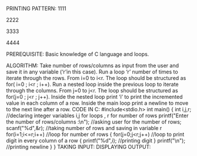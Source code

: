 PRINTING PATTERN:
1111

2222

3333

4444

PREREQUISITE:
Basic knowledge of C language and loops.

ALGORITHM:
Take number of rows/columns as input from the user and save it in any variable (‘r’in this case).
Run a loop ‘r’ number of times to iterate through the rows. From i=0 to i<r.  The loop should be structured as for( i=0 ; i<r ; i++).
Run a nested loop inside the previous loop to iterate through the columns. From  j=0 to j<r. The loop should be structured as for(j=0 ; j<r ; j++).
Inside the nested loop print ‘i’ to print the incremented value in each column of a row.
Inside the main loop print a newline to move to the next line after a row.
CODE IN C:
#include<stdio.h>
int main()
{
int i,j,r;                                       //declaring integer variables i,j for loops , r for number of rows
printf("Enter the number of rows/columns :\n");  //asking user for the number of rows;
scanf("%d",&r);                                  //taking number of rows and saving in variable r
for(i=1;i<=r;i++)                                //loop for number of rows
   {
      for(j=0;j<r;j++)                           //loop to print digit in every column of a row
        {
           printf("%d",i);                       //printing digit
        }
      printf("\n");                              //printing newline
   }
}
TAKING INPUT:
DISPLAYING OUTPUT:
